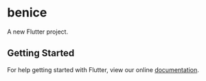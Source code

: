 # benice

A new Flutter project.

## Getting Started

For help getting started with Flutter, view our online
[documentation](http://flutter.io/).
